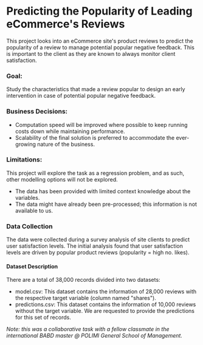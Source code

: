 # Predicting the Popularity of Leading eCommerce's Reviews
This project looks into an eCommerce site's product reviews to predict the popularity of a review to manage potential popular negative feedback. This is important to the client as they are known to always monitor client satisfaction.
### Goal:
Study the characteristics that made a review popular to design an early intervention in case of potential popular negative feedback.
### Business Decisions:
* Computation speed will be improved where possible to keep running costs down while maintaining performance.
* Scalability of the final solution is preferred to accommodate the ever-growing nature of the business.
### Limitations:
This project will explore the task as a regression problem, and as such, other modelling options will not be explored.
* The data has been provided with limited context knowledge about the variables.
* The data might have already been pre-processed; this information is not available to us.
### Data Collection
The data were collected during a survey analysis of site clients to predict user satisfaction levels. The initial analysis found that user satisfaction levels are driven by popular product reviews (popularity = high no. likes).
#### Dataset Description
There are a total of 38,000 records divided into two datasets:
* model.csv: This dataset contains the information of 28,000 reviews with the respective target variable (column named "shares").
* predictions.csv: This dataset contains the information of 10,000 reviews without the target variable. We are requested to provide the predictions for this set of records.

_Note: this was a collaborative task with a fellow classmate in the international BABD master @ POLIMI General School of Management._
